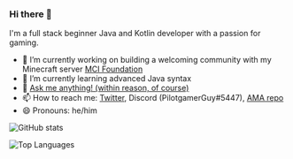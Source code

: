 ### Hi there 👋

I'm a full stack beginner Java and Kotlin developer with a passion for gaming.

- 🔭 I’m currently working on building a welcoming community with my Minecraft server [MCI Foundation](https://github.com/MCI-Foundation)
- 🌱 I’m currently learning advanced Java syntax
- 💬 [Ask me anything! (within reason, of course)](https://github.com/PilotgamerGuy/AMA)
- 📫 How to reach me: [Twitter](https://twitter.com/PilotgamerGuy), Discord (PilotgamerGuy#5447), [AMA repo](https://github.com/PilotgamerGuy/AMA)
- 😄 Pronouns: he/him

![GitHub stats](https://github-readme-stats.vercel.app/api?username=pilotgamerguy&count_private=true&show_icons=true&cache_seconds=1800)

![Top Languages](https://github-readme-stats.vercel.app/api/top-langs/?username=pilotgamerguy&layout=compact)
